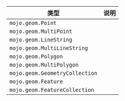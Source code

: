 | 类型 | 说明 |
|---|---|
| `mojo.geom.Point` |  |
| `mojo.geom.MultiPoint` |  |
| `mojo.geom.LineString` |  |
| `mojo.geom.MultiLineString` |  |
| `mojo.geom.Polygon` |  |
| `mojo.geom.MultiPolygon` |  |
| `mojo.geom.GeometryCollection` |  |
| `mojo.geom.Feature` |  |
| `mojo.geom.FeatureCollection` |  |

